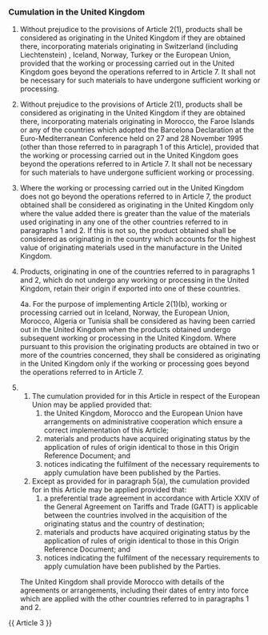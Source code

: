 ### Cumulation in the United Kingdom

1. Without prejudice to the provisions of Article 2(1), products shall be considered as originating in the United Kingdom if they are obtained there, incorporating materials originating in Switzerland (including Liechtenstein) , Iceland, Norway, Turkey or the European Union, provided that the working or processing carried out in the United Kingdom goes beyond the operations referred to in Article 7. It shall not be necessary for such materials to have undergone sufficient working or processing.

2. Without prejudice to the provisions of Article 2(1), products shall be considered as originating in the United Kingdom if they are obtained there, incorporating materials originating in Morocco, the Faroe Islands or any of the countries which adopted the Barcelona Declaration at the Euro-Mediterranean Conference held on 27 and 28 November 1995 (other than those referred to in paragraph 1 of this Article), provided that the working or processing carried out in the United Kingdom goes beyond the operations referred to in Article 7. It shall not be necessary for such materials to have undergone sufficient working or processing.

3. Where the working or processing carried out in the United Kingdom does not go beyond the operations referred to in Article 7, the product obtained shall be considered as originating in the United Kingdom only where the value added there is greater than the value of the materials used originating in any one of the other countries referred to in paragraphs 1 and 2. If this is not so, the product obtained shall be considered as originating in the country which accounts for the highest value of originating materials used in the manufacture in the United Kingdom.

4. Products, originating in one of the countries referred to in paragraphs 1 and 2, which do not undergo any working or processing in the United Kingdom, retain their origin if exported into one of these countries.

    4a. For the purpose of implementing Article 2(1)(b), working or processing carried out in Iceland, Norway, the European Union, Morocco, Algeria or Tunisia shall be considered as having been carried out in the United Kingdom when the products obtained undergo subsequent working or processing in the United Kingdom. Where pursuant to this provision the originating products are obtained in two or more of the countries concerned, they shall be considered as originating in the United Kingdom only if the working or processing goes beyond the operations referred to in Article 7.

5. 
   1. The cumulation provided for in this Article in respect of the European Union may be applied provided that:
      1. the United Kingdom, Morocco and the European Union have arrangements on administrative cooperation which ensure a correct implementation of this Article; 
      2. materials and products have acquired originating status by the application of rules of origin identical to those in this Origin Reference Document; and
      3. notices indicating the fulfilment of the necessary requirements to apply cumulation have been published by the Parties.
   2. Except as provided for in paragraph 5(a), the cumulation provided for in this Article may be applied provided that:
      1. a preferential trade agreement in accordance with Article XXIV of the General Agreement on Tariffs and Trade (GATT) is applicable between the countries involved in the acquisition of the originating status and the country of destination;
      2. materials and products have acquired originating status by the application of rules of origin identical to those in this Origin Reference Document; and
      3. notices indicating the fulfilment of the necessary requirements to apply cumulation have been published by the Parties.

    The United Kingdom shall provide Morocco with details of the agreements or arrangements, including their dates of entry into force which are applied with the other countries referred to in paragraphs 1 and 2.

{{ Article 3 }}
